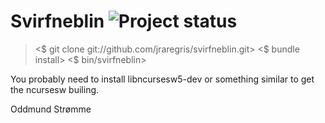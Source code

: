 Svirfneblin ![Project status](http://stillmaintained.com/jraregris/svirfneblin.png)
===========

>  <$ git clone git://github.com/jraregris/svirfneblin.git>
>  <$ bundle install>
>  <$ bin/svirfneblin>

You probably need to install libncursesw5-dev or something similar to get the ncursesw builing.

Oddmund Strømme